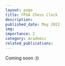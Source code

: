 ```yaml
---
layout: page
title: FPGA Chess Clock
description: 
published_date: May 2022
img: 
importance: 2
category: Academic
related_publications:
---
```

Coming soon :))
